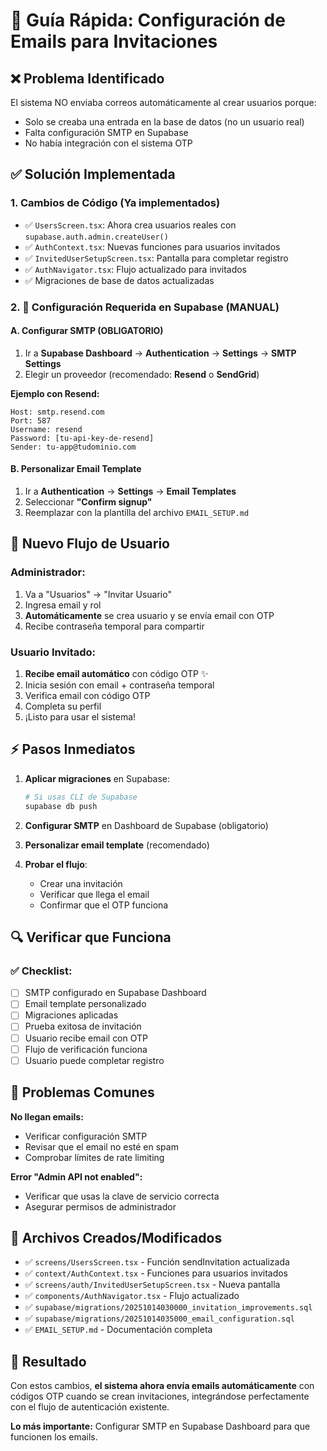 # 🚀 Guía Rápida: Configuración de Emails para Invitaciones

## ❌ Problema Identificado
El sistema NO enviaba correos automáticamente al crear usuarios porque:
- Solo se creaba una entrada en la base de datos (no un usuario real)
- Falta configuración SMTP en Supabase
- No había integración con el sistema OTP

## ✅ Solución Implementada

### 1. Cambios de Código (Ya implementados)
- ✅ `UsersScreen.tsx`: Ahora crea usuarios reales con `supabase.auth.admin.createUser()`
- ✅ `AuthContext.tsx`: Nuevas funciones para usuarios invitados
- ✅ `InvitedUserSetupScreen.tsx`: Pantalla para completar registro
- ✅ `AuthNavigator.tsx`: Flujo actualizado para invitados
- ✅ Migraciones de base de datos actualizadas

### 2. 🔧 Configuración Requerida en Supabase (MANUAL)

#### A. Configurar SMTP (OBLIGATORIO)
1. Ir a **Supabase Dashboard** → **Authentication** → **Settings** → **SMTP Settings**
2. Elegir un proveedor (recomendado: **Resend** o **SendGrid**)

**Ejemplo con Resend:**
```
Host: smtp.resend.com
Port: 587
Username: resend
Password: [tu-api-key-de-resend]
Sender: tu-app@tudominio.com
```

#### B. Personalizar Email Template
1. Ir a **Authentication** → **Settings** → **Email Templates**
2. Seleccionar **"Confirm signup"**
3. Reemplazar con la plantilla del archivo `EMAIL_SETUP.md`

## 🎯 Nuevo Flujo de Usuario

### Administrador:
1. Va a "Usuarios" → "Invitar Usuario"
2. Ingresa email y rol
3. **Automáticamente** se crea usuario y se envía email con OTP
4. Recibe contraseña temporal para compartir

### Usuario Invitado:
1. **Recibe email automático** con código OTP ✨
2. Inicia sesión con email + contraseña temporal
3. Verifica email con código OTP
4. Completa su perfil
5. ¡Listo para usar el sistema!

## ⚡ Pasos Inmediatos

1. **Aplicar migraciones** en Supabase:
   ```bash
   # Si usas CLI de Supabase
   supabase db push
   ```

2. **Configurar SMTP** en Dashboard de Supabase (obligatorio)

3. **Personalizar email template** (recomendado)

4. **Probar el flujo**:
   - Crear una invitación
   - Verificar que llega el email
   - Confirmar que el OTP funciona

## 🔍 Verificar que Funciona

### ✅ Checklist:
- [ ] SMTP configurado en Supabase Dashboard
- [ ] Email template personalizado
- [ ] Migraciones aplicadas
- [ ] Prueba exitosa de invitación
- [ ] Usuario recibe email con OTP
- [ ] Flujo de verificación funciona
- [ ] Usuario puede completar registro

## 🚨 Problemas Comunes

**No llegan emails:**
- Verificar configuración SMTP
- Revisar que el email no esté en spam
- Comprobar límites de rate limiting

**Error "Admin API not enabled":**
- Verificar que usas la clave de servicio correcta
- Asegurar permisos de administrador

## 📝 Archivos Creados/Modificados

- ✅ `screens/UsersScreen.tsx` - Función sendInvitation actualizada
- ✅ `context/AuthContext.tsx` - Funciones para usuarios invitados
- ✅ `screens/auth/InvitedUserSetupScreen.tsx` - Nueva pantalla
- ✅ `components/AuthNavigator.tsx` - Flujo actualizado
- ✅ `supabase/migrations/20251014030000_invitation_improvements.sql`
- ✅ `supabase/migrations/20251014035000_email_configuration.sql`
- ✅ `EMAIL_SETUP.md` - Documentación completa

## 🎉 Resultado

Con estos cambios, **el sistema ahora envía emails automáticamente** con códigos OTP cuando se crean invitaciones, integrándose perfectamente con el flujo de autenticación existente.

**Lo más importante:** Configurar SMTP en Supabase Dashboard para que funcionen los emails.
